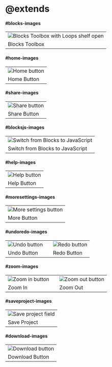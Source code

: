 # @extends

#### #blocks-images

| |
|-|
| ![Blocks Toolbox with Loops shelf open](/static/about/blocks-toolbox.png) |
| Blocks Toolbox |

#### #home-images

| |
|-|
| ![Home button](/static/about/home-button.png) |
| Home Button |

#### #share-images

| |
|-|
| ![Share button](/static/about/share-button.png) |
| Share Button |

#### #blocksjs-images

| |
|-|
| ![Switch from Blocks to JavaScript](/static/about/blocks-to-js.gif) |
| Switch from Blocks to JavaScript |

#### #help-images

| |
|-|
| ![Help button](/static/about/help-button.png) |
| Help Button |

#### #moresettings-images

| |
|-|
| ![More settings button](/static/about/more-settings.png) |
| More Button |

#### #undoredo-images

| | | |
|-|-|-|
| ![Undo button](/static/about/undo-button.png) | | ![Redo button](/static/about/redo-button.png) |
| Undo Button | | Redo Button |

#### #zoom-images

| | | |
|-|-|-|
| ![Zoom in button](/static/about/zoom-in.png) | | ![Zoom out button](/static/about/zoom-out.png) |
| Zoom In | | Zoom Out |

#### #saveproject-images

| |
|-|
| ![Save project field](/static/about/save-project.png) |
| Save Project |

#### #download-images

| |
|-|
| ![Download button](/static/about/download-button.png) |
| Download Button |

